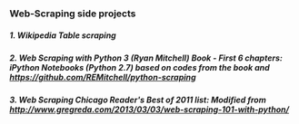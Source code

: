 ### Web-Scraping side projects
##### 1. Wikipedia Table scraping
##### 2. Web Scraping with Python 3 (Ryan Mitchell) Book - First 6 chapters: iPython Notebooks (Python 2.7) based on codes from the book and https://github.com/REMitchell/python-scraping
##### 3. Web Scraping Chicago Reader's Best of 2011 list: Modified from http://www.gregreda.com/2013/03/03/web-scraping-101-with-python/